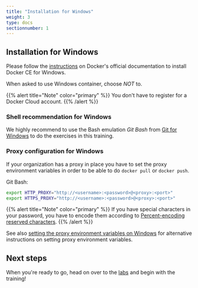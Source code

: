 ```yaml
---
title: "Installation for Windows"
weight: 3
type: docs
sectionnumber: 1
---
```


## Installation for Windows

Please follow the [instructions](https://docs.docker.com/docker-for-windows/install/#install-docker-for-windows-desktop-app) on Docker's official documentation to install Docker CE for Windows.

When asked to use Windows container, choose _NOT_ to.

{{% alert title="Note" color="primary" %}}
You don't have to register for a Docker Cloud account.
{{% /alert %}}


### Shell recommendation for Windows

We highly recommend to use the Bash emulation _Git Bash_ from [Git for Windows](https://gitforwindows.org/) to do the exercises in this training.


### Proxy configuration for Windows

If your organization has a proxy in place you have to set the proxy environment variables in order to be able to do `docker pull` or `docker push`.

Git Bash:

```bash
export HTTP_PROXY="http://<username>:<password>@<proxy>:<port>"
export HTTPS_PROXY="http://<username>:<password>@<proxy>:<port>"
```

{{% alert title="Note" color="primary" %}}
If you have special characters in your password, you have to encode them according to [Percent-encoding reserved characters](https://en.wikipedia.org/wiki/Percent-encoding#Percent-encoding_reserved_characters).
{{% /alert %}}

See also [setting the proxy environment variables on Windows](https://docs.microsoft.com/en-us/virtualization/windowscontainers/manage-docker/configure-docker-daemon#proxy-configuration) for alternative instructions on setting proxy environment variables.


## Next steps

When you're ready to go, head on over to the [labs](../../docs/) and begin with the training!
